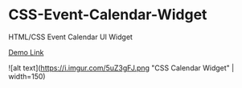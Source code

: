 # CSS-Event-Calendar-Widget
HTML/CSS Event Calendar UI Widget

[Demo Link](bit.ly/2ooqflr)
 
![alt text](https://i.imgur.com/5uZ3gFJ.png "CSS Calendar Widget"  | width=150)
